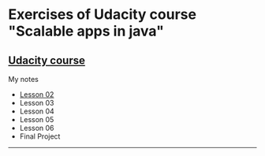 # Exercises of Udacity course "Scalable apps in java"
[Udacity course](https://www.udacity.com/course/developing-scalable-apps-in-java--ud859)
----------
My notes
 * [Lesson 02](https://docs.google.com/document/d/1klePdOncbYG_nPtHo6PiGOOJUQutyIbgYOZ9gXGGPoA/edit?usp=sharing)
 * Lesson 03
 * Lesson 04
 * Lesson 05
 * Lesson 06
 * Final Project
----------